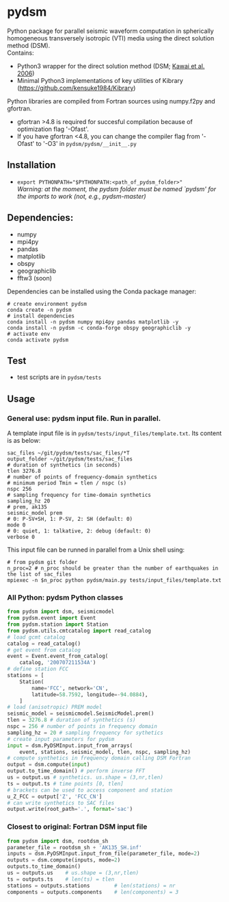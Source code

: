# pydsm
Python package for parallel seismic waveform computation in spherically homogeneous transversely isotropic (VTI) media using the direct solution method (DSM).<br/>
Contains:
- Python3 wrapper for the direct solution method (DSM; [Kawai et al. 2006](https://doi.org/10.1111/j.1365-246X.2005.02829.x))
- Minimal Python3 implementations of key utilities of Kibrary (https://github.com/kensuke1984/Kibrary)

Python libraries are compiled from Fortran sources using numpy.f2py and gfortran.<br>
- gfortran >4.8 is required for succesful compilation because of optimization flag '-Ofast'.
- If you have gfortran <4.8, you can change the compiler flag from '-Ofast' to '-O3' in ```pydsm/pydsm/__init__.py```

## Installation
- ```export PYTHONPATH="$PYTHONPATH:<path_of_pydsm_folder>"```  
*Warning: at the moment, the pydsm folder must be named `pydsm' for the imports to work (not, e.g., pydsm-master)*

## Dependencies:
- numpy
- mpi4py
- pandas
- matplotlib
- obspy
- geographiclib
- fftw3 (soon)

Dependencies can be installed using the Conda package manager:
```shell
# create environment pydsm
conda create -n pydsm
# install dependencies
conda install -n pydsm numpy mpi4py pandas matplotlib -y
conda install -n pydsm -c conda-forge obspy geographiclib -y
# activate env
conda activate pydsm
```

## Test
- test scripts are in ```pydsm/tests```

## Usage
### General use: pydsm input file. Run in parallel.
A template input file is in ```pydsm/tests/input_files/template.txt```. Its content is as below:

```shell
sac_files ~/git/pydsm/tests/sac_files/*T
output_folder ~/git/pydsm/tests/sac_files
# duration of synthetics (in seconds)
tlen 3276.8
# number of points of frequency-domain synthetics
# minimum period Tmin = tlen / nspc (s)
nspc 256 
# sampling frequency for time-domain synthetics
sampling_hz 20
# prem, ak135
seismic_model prem 
# 0: P-SV+SH, 1: P-SV, 2: SH (default: 0)
mode 0
# 0: quiet, 1: talkative, 2: debug (default: 0)
verbose 0
```

This input file can be runned in parallel from a Unix shell using:

```shell
# from pydsm git folder
n_proc=2 # n_proc should be greater than the number of earthquakes in the list of sac_files
mpiexec -n $n_proc python pydsm/main.py tests/input_files/template.txt
```

### All Python: pydsm Python classes
```python
from pydsm import dsm, seismicmodel
from pydsm.event import Event
from pydsm.station import Station
from pydsm.utils.cmtcatalog import read_catalog
# load gcmt catalog
catalog = read_catalog()
# get event from catalog
event = Event.event_from_catalog(
    catalog, '200707211534A')
# define station FCC
stations = [
    Station(
        name='FCC', network='CN',
        latitude=58.7592, longitude=-94.0884), 
    ]
# load (anisotropic) PREM model
seismic_model = seismicmodel.SeismicModel.prem()
tlen = 3276.8 # duration of synthetics (s)
nspc = 256 # number of points in frequency domain
sampling_hz = 20 # sampling frequency for sythetics
# create input parameters for pydsm
input = dsm.PyDSMInput.input_from_arrays(
    event, stations, seismic_model, tlen, nspc, sampling_hz)
# compute synthetics in frequency domain calling DSM Fortran
output = dsm.compute(input)
output.to_time_domain() # perform inverse FFT
us = output.us # synthetics. us.shape = (3,nr,tlen)
ts = output.ts # time points [0, tlen]
# brackets can be used to access component and station
u_Z_FCC = output['Z', 'FCC_CN']
# can write synthetics to SAC files
output.write(root_path='.', format='sac')
```

### Closest to original: Fortran DSM input file
```python
from pydsm import dsm, rootdsm_sh
parameter_file = rootdsm_sh + 'AK135_SH.inf'
inputs = dsm.PyDSMInput.input_from_file(parameter_file, mode=2)
outputs = dsm.compute(inputs, mode=2)
outputs.to_time_domain()
us = outputs.us    # us.shape = (3,nr,tlen)
ts = outputs.ts    # len(ts) = tlen
stations = outputs.stations        # len(stations) = nr
components = outputs.components    # len(components) = 3
```
